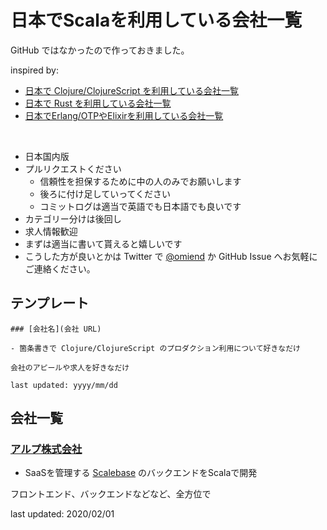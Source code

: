 # 日本でScalaを利用している会社一覧

GitHub ではなかったので作っておきました。

inspired by:

- [日本で Clojure/ClojureScript を利用している会社一覧](https://github.com/athos/japanese-clojure-companies)
- [日本で Rust を利用している会社一覧](https://github.com/fnwiya/japanese-rust-companies)
- [日本でErlang/OTPやElixirを利用している会社一覧](https://github.com/voluntas/japanese-erlang-elixir-companies)

<br>

- 日本国内版
- プルリクエストください
  - 信頼性を担保するために中の人のみでお願いします
  - 後ろに付け足していってください
  - コミットログは適当で英語でも日本語でも良いです
- カテゴリー分けは後回し
- 求人情報歓迎
- まずは適当に書いて貰えると嬉しいです
- こうした方が良いとかは Twitter で [@omiend](https://twitter.com/omiend) か GitHub Issue へお気軽にご連絡ください。

## テンプレート

```
### [会社名](会社 URL)

- 箇条書きで Clojure/ClojureScript のプロダクション利用について好きなだけ

会社のアピールや求人を好きなだけ

last updated: yyyy/mm/dd
```

## 会社一覧

### [アルプ株式会社](https://thealp.co.jp/)

- SaaSを管理する [Scalebase](https://www.scalebase.com/) のバックエンドをScalaで開発

フロントエンド、バックエンドなどなど、全方位で

last updated: 2020/02/01
